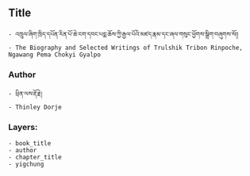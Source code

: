 ## Title
	- འཁྲུལ་ཞིག་ཁྲིད་དཔོན་རིན་པོ་ཆེ་ངག་དབང་པདྨ་ཆོས་ཀྱི་རྒྱལ་པོའི་མཛད་རྣམ་དང་ཞལ་གསུང་ཕྱོགས་སྒྲིག་བཞུགས་སོ།།
	- The Biography and Selected Writings of Trulshik Tribon Rinpoche, Ngawang Pema Chokyi Gyalpo

### Author
	- ཕྲིན་ལས་རྡོ་རྗེ།
	- Thinley Dorje

### Layers:
	- book_title
	- author
	- chapter_title
	- yigchung
